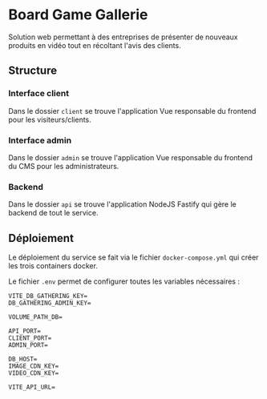 # Board Game Gallerie

Solution web permettant à des entreprises de présenter de nouveaux produits en vidéo tout en récoltant l'avis des clients.

## Structure

### Interface client

Dans le dossier `client` se trouve l'application Vue responsable du frontend pour les visiteurs/clients.

### Interface admin

Dans le dossier `admin` se trouve l'application Vue responsable du frontend du CMS pour les administrateurs.

### Backend

Dans le dossier `api` se trouve l'application NodeJS Fastify qui gère le backend de tout le service.

## Déploiement

Le déploiement du service se fait via le fichier `docker-compose.yml` qui créer les trois containers docker.

Le fichier `.env` permet de configurer toutes les variables nécessaires :

```dotenv
VITE_DB_GATHERING_KEY=
DB_GATHERING_ADMIN_KEY=

VOLUME_PATH_DB=

API_PORT=
CLIENT_PORT=
ADMIN_PORT=

DB_HOST=
IMAGE_CDN_KEY=
VIDEO_CDN_KEY=

VITE_API_URL=
```